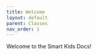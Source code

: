 ```yaml
---
title: Welcome
layout: default
parent: Classes
nav_order: 1
---
```


Welcome to the Smart Kids Docs!